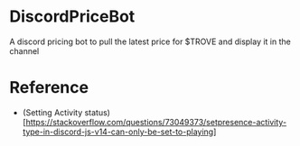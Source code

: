 # DiscordPriceBot

A discord pricing bot to pull the latest price for $TROVE and display it in the channel

# Reference

- (Setting Activity status)[https://stackoverflow.com/questions/73049373/setpresence-activity-type-in-discord-js-v14-can-only-be-set-to-playing]

